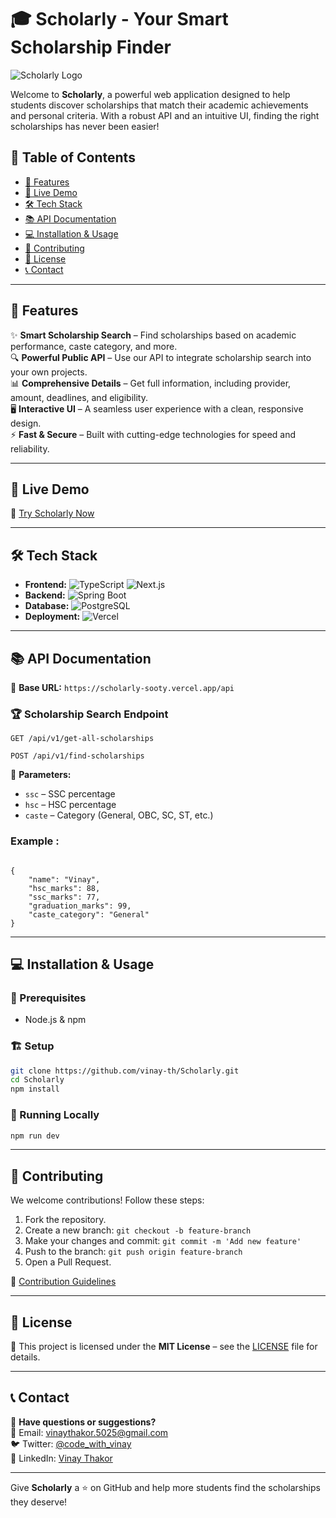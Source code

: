 # 🎓 Scholarly - Your Smart Scholarship Finder

![Scholarly Logo](https://scholarly-sooty.vercel.app/logo.png)

Welcome to **Scholarly**, a powerful web application designed to help students discover scholarships that match their academic achievements and personal criteria. With a robust API and an intuitive UI, finding the right scholarships has never been easier!

## 📜 Table of Contents

- [🚀 Features](#-features)
- [🎥 Live Demo](#-live-demo)
- [🛠️ Tech Stack](#-tech-stack)
- [📚 API Documentation](#-api-documentation)
- [💻 Installation & Usage](#-installation--usage)
- [🤝 Contributing](#-contributing)
- [📜 License](#-license)
- [📞 Contact](#-contact)

---

## 🚀 Features

✨ **Smart Scholarship Search** – Find scholarships based on academic performance, caste category, and more.  
🔍 **Powerful Public API** – Use our API to integrate scholarship search into your own projects.  
📊 **Comprehensive Details** – Get full information, including provider, amount, deadlines, and eligibility.  
🖥️ **Interactive UI** – A seamless user experience with a clean, responsive design.  
⚡ **Fast & Secure** – Built with cutting-edge technologies for speed and reliability.

---

## 🎥 Live Demo

🔗 [Try Scholarly Now](https://scholarly-sooty.vercel.app)

---

## 🛠️ Tech Stack

- **Frontend:** ![TypeScript](https://img.shields.io/badge/-TypeScript-3178C6?style=flat&logo=typescript&logoColor=white) ![Next.js](https://img.shields.io/badge/-Next.js-000000?style=flat&logo=next.js&logoColor=white)
- **Backend:** ![Spring Boot](https://img.shields.io/badge/-Spring%20Boot-6DB33F?style=flat&logo=spring-boot&logoColor=white)
- **Database:** ![PostgreSQL](https://img.shields.io/badge/-PostgreSQL-336791?style=flat&logo=postgresql&logoColor=white)
- **Deployment:** ![Vercel](https://img.shields.io/badge/-Vercel-000000?style=flat&logo=vercel&logoColor=white)

---

## 📚 API Documentation

📌 **Base URL:** `https://scholarly-sooty.vercel.app/api`

### 🏆 Scholarship Search Endpoint

```http
GET /api/v1/get-all-scholarships
```

```http
POST /api/v1/find-scholarships
```

🔹 **Parameters:**

- `ssc` – SSC percentage
- `hsc` – HSC percentage
- `caste` – Category (General, OBC, SC, ST, etc.)

### Example :

```

{
    "name": "Vinay",
    "hsc_marks": 88,
    "ssc_marks": 77,
    "graduation_marks": 99,
    "caste_category": "General"
}
```

---

## 💻 Installation & Usage

### 🔧 Prerequisites

- Node.js & npm

### 🏗️ Setup

```sh
git clone https://github.com/vinay-th/Scholarly.git
cd Scholarly
npm install
```

### 🚀 Running Locally

```sh
npm run dev
```

---

## 🤝 Contributing

We welcome contributions! Follow these steps:

1. Fork the repository.
2. Create a new branch: `git checkout -b feature-branch`
3. Make your changes and commit: `git commit -m 'Add new feature'`
4. Push to the branch: `git push origin feature-branch`
5. Open a Pull Request.

📌 [Contribution Guidelines](https://github.com/vinay-th/Scholarly/blob/main/CONTRIBUTING.md)

---

## 📜 License

📝 This project is licensed under the **MIT License** – see the [LICENSE](https://github.com/vinay-th/Scholarly/blob/main/LICENSE) file for details.

---

## 📞 Contact

💬 **Have questions or suggestions?**  
📧 Email: [vinaythakor.5025@gmail.com](mailto:vinaythakor.5025@gmail.com)  
🐦 Twitter: [@code_with_vinay](https://twitter.com/code_with_vinay)  
👥 LinkedIn: [Vinay Thakor](https://www.linkedin.com/in/vinay-thakor)

---

Give **Scholarly** a ⭐ on GitHub and help more students find the scholarships they deserve!
